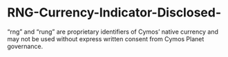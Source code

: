 # RNG-Currency-Indicator-Disclosed-
“rng” and “rung” are proprietary identifiers of Cymos’ native currency and may not be used without express written consent from Cymos Planet governance.
